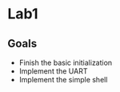 # Lab1

## Goals

- Finish the basic initialization
- Implement the UART
- Implement the simple shell

